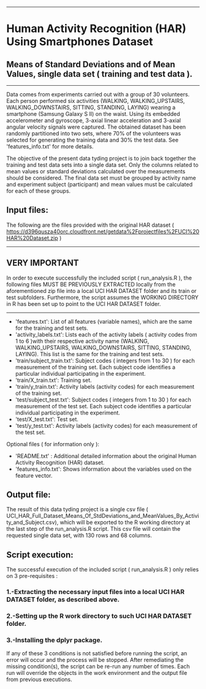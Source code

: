 ******************************************************************
# Human Activity Recognition (HAR) Using Smartphones Dataset
## Means of Standard Deviations and of Mean Values, single data set ( training and test data ).
******************************************************************
Data comes from experiments carried out with a group of 30 volunteers. Each person performed six activities (WALKING, WALKING_UPSTAIRS, WALKING_DOWNSTAIRS,
SITTING, STANDING, LAYING) wearing a smartphone (Samsung Galaxy S II) on the waist. Using its embedded accelerometer and gyroscope, 3-axial linear acceleration and 3-axial
angular velocity signals were captured. The obtained dataset has been randomly partitioned into two sets, 
where 70% of the volunteers was selected for generating the training data and 30% the test data. See 'features_info.txt' for more details.

The objective of the present data tyding project is to join back together the training and test data sets into a single data set.
Only the columns related to mean values or standard deviations calculated over the measurements should be considered.
The final data set must be grouped by activity name and experiment subject (participant) and mean values must be calculated for each of these groups.


## Input files:
The following are the files provided with the original HAR dataset ( https://d396qusza40orc.cloudfront.net/getdata%2Fprojectfiles%2FUCI%20HAR%20Dataset.zip )

*******************************************************************************************************************************
## VERY IMPORTANT 
In order to execute successfully the included script ( run_analysis.R ), the following files MUST BE PREVIOUSLY EXTRACTED locally from the
aforementioned zip file into a local UCI HAR DATASET folder and its train or test subfolders.
Furthermore, the script assumes the WORKING DIRECTORY in R has been set up to point to the UCI HAR DATASET folder.
*******************************************************************************************************************************

- 'features.txt': List of all features (variable names), which are the same for the training and test sets.
- 'activity_labels.txt': Lists each of the activity labels ( activity codes from 1 to 6 )with their respective activity name (WALKING, WALKING_UPSTAIRS, WALKING_DOWNSTAIRS,
SITTING, STANDING, LAYING). This list is the same for the training and test sets.
- 'train/subject_train.txt': Subject codes ( integers from 1 to 30 ) for each measurement of the training set. Each subject code identifies a particular individual participating in the experiment.
- 'train/X_train.txt': Training set.
- 'train/y_train.txt': Activity labels (activity codes) for each measurement of the training set.
- 'test/subject_test.txt': Subject codes ( integers from 1 to 30 ) for each measurement of the test set. Each subject code identifies a particular individual participating in the experiment.
- 'test/X_test.txt': Test set.
- 'test/y_test.txt': Activity labels (activity codes) for each measurement of the test set.

Optional files ( for information only ):
- 'README.txt' : Additional detailed information about the original Human Activity Recognition (HAR) dataset.
- 'features_info.txt': Shows information about the variables used on the feature vector.

## Output file: 
The result of this data tyding project is a single csv file ( UCI_HAR_Full_Dataset_Means_Of_StdDeviations_and_MeanValues_By_Activity_and_Subject.csv),
which will be exported to the R working directory at the last step of the run_analysis.R script.
This csv file will contain the requested single data set, with 130 rows and 68 columns.

## Script execution:
The successful execution of the included script ( run_analysis.R ) only relies on 3 pre-requisites :
### 1.-Extracting the necessary input files into a local UCI HAR DATASET folder, as described above.
### 2.-Setting up the R work directory to such UCI HAR DATASET folder.
### 3.-Installing the dplyr package.
If any of these 3 conditions is not satisfied before running the script, an error will occur and the process will be stopped. 
After remediating the missing condition(s), the script can be re-run any number of times. 
Each run will override the objects in the work environment and the output file from previous executions.



